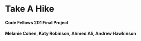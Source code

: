 # Take A Hike
#### Code Fellows 201 Final Project
#### Melanie Cohen, Katy Robinson, Ahmed Ali, Andrew Hawkinson
